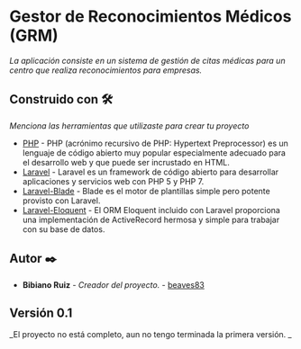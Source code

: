 # Gestor de Reconocimientos Médicos (GRM)

_La aplicación consiste en un sistema de gestión de citas médicas para un centro que realiza reconocimientos para empresas._


## Construido con 🛠️

_Menciona las herramientas que utilizaste para crear tu proyecto_

* [PHP](https://www.php.net/) - PHP (acrónimo recursivo de PHP: Hypertext Preprocessor) es un lenguaje de código abierto muy popular especialmente adecuado para el desarrollo web y que puede ser incrustado en HTML.
* [Laravel](https://laravel.com/) - Laravel es un framework de código abierto para desarrollar aplicaciones y servicios web con PHP 5 y PHP 7.
* [Laravel-Blade](https://laravel.com/docs/5.8/blade) - Blade es el motor de plantillas simple pero potente provisto con Laravel.
* [Laravel-Eloquent](https://laravel.com/docs/5.8/eloquent) - El ORM Eloquent incluido con Laravel proporciona una implementación de ActiveRecord hermosa y simple para trabajar con su base de datos.

## Autor ✒️

* **Bibiano Ruiz** - *Creador del proyecto.* - [beaves83](https://github.com/Beaves83/)

## Versión 0.1

_El proyecto no está completo, aun no tengo terminada la primera versión. _
